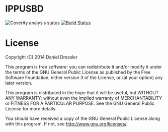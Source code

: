 IPPUSBD
=======
![Coverity analysis status](https://scan.coverity.com/projects/2293/badge.svg)
[![Build Status](https://travis-ci.org/daniel-dressler/ippusbd.svg?branch=master)](https://travis-ci.org/daniel-dressler/ippusbd)

License
=======
Copyright (C) 2014 Daniel Dressler

This program is free software: you can redistribute it and/or modify
it under the terms of the GNU General Public License as published by
the Free Software Foundation, either version 3 of the License, or
(at your option) any later version.

This program is distributed in the hope that it will be useful,
but WITHOUT ANY WARRANTY; without even the implied warranty of
MERCHANTABILITY or FITNESS FOR A PARTICULAR PURPOSE. See the
GNU General Public License for more details.

You should have received a copy of the GNU General Public License
along with this program. If not, see <http://www.gnu.org/licenses/>.
